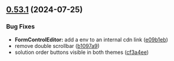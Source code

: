 ## [0.53.1](https://github.com/taskany-inc/hire/compare/v0.53.0...v0.53.1) (2024-07-25)


### Bug Fixes

* **FormControlEditor:** add a env to an internal cdn link ([e09b1eb](https://github.com/taskany-inc/hire/commit/e09b1eb8bd86f400e3e7aaa0df0cb8a398ec4289))
* remove double scrollbar ([b1097a9](https://github.com/taskany-inc/hire/commit/b1097a92b0e63dd5690062442d3309e5e14fffe9))
* solution order buttons visible in both themes ([cf3a4ee](https://github.com/taskany-inc/hire/commit/cf3a4ee42f3d6277baddfba9405bb4b0142c5f64))

